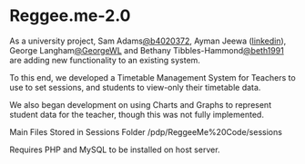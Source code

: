 # Reggee.me-2.0
As a university project, Sam Adams[@b4020372](//github.com/b4020372), Ayman Jeewa ([linkedin](https://www.linkedin.com/in/ayman-jeewa-972576113/)), George Langham[@GeorgeWL](//github.com/GeorgeWL) and Bethany Tibbles-Hammond[@beth1991](//github.com/beth1991) are adding new functionality to an existing system.

To this end, we developed a Timetable Management System for Teachers to use to set sessions, and students to view-only their timetable data.

We also began development on using Charts and Graphs to represent student data for the teacher, though this was not fully implemented.

Main Files Stored in Sessions Folder /pdp/ReggeeMe%20Code/sessions

Requires PHP and MySQL to be installed on host server.
